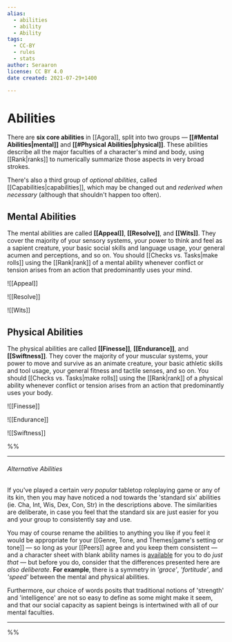 ```yaml
---
alias:
  - abilities
  - ability
  - Ability
tags:
  - CC-BY
  - rules
  - stats
author: Seraaron
license: CC BY 4.0
date created: 2021-07-29+1400

---
```


# Abilities

There are **six core abilities** in [[Agora]], split into two groups — **[[#Mental Abilities|mental]]** and **[[#Physical Abilities|physical]]**. These abilities describe all the major faculties of a character's mind and body, using [[Rank|ranks]] to numerically summarize those aspects in very broad strokes.

There's also a third group of _optional abilities_, called [[Capabilities|capabilities]], which may be changed out and _rederived when necessary_ (although that shouldn't happen too often).

## Mental Abilities

The mental abilities are called **[[Appeal]]**, **[[Resolve]]**, and **[[Wits]]**. They cover the majority of your sensory systems, your power to think and feel as a sapient creature, your basic social skills and language usage, your general acumen and perceptions, and so on. You should [[Checks vs. Tasks|make rolls]] using the [[Rank|rank]] of a mental ability whenever conflict or tension arises from an action that predominantly uses your mind.

![[Appeal]]

![[Resolve]]

![[Wits]]

## Physical Abilities

The physical abilities are called **[[Finesse]]**, **[[Endurance]]**, and **[[Swiftness]]**. They cover the majority of your muscular systems, your power to move and survive as an animate creature, your basic athletic skills and tool usage, your general fitness and tactile senses, and so on. You should [[Checks vs. Tasks|make rolls]] using the [[Rank|rank]] of a physical ability whenever conflict or tension arises from an action that predominantly uses your body.

![[Finesse]]

![[Endurance]]

![[Swiftness]]


%%

---

###### Alternative Abilities

If you've played a certain _very popular_ tabletop roleplaying game or any of its kin, then you may have noticed a nod towards the 'standard six' abilities (ie. Cha, Int, Wis, Dex, Con, Str) in the descriptions above. The similarities are deliberate, in case you feel that the standard six are just easier for you and your group to consistently say and use.

You may of course rename the abilities to anything you like if you feel it would be appropriate for your [[Genre, Tone, and Themes|game's setting or tone]] — so long as your [[Peers]] agree and you keep them consistent — and a character sheet with blank ability names is [available](#charsheet) for you to do _just that_ — but before you do, consider that the differences presented here are _also deliberate_. **For example**, there is a symmetry in _'grace'_, _'fortitude'_, and _'speed'_ between the mental and physical abilities.

Furthermore, our choice of words posits that traditional notions of 'strength' and 'intelligence' are not so easy to define as some might make it seem, and that our social capacity as sapient beings is intertwined with all of our mental faculties.

---

%%